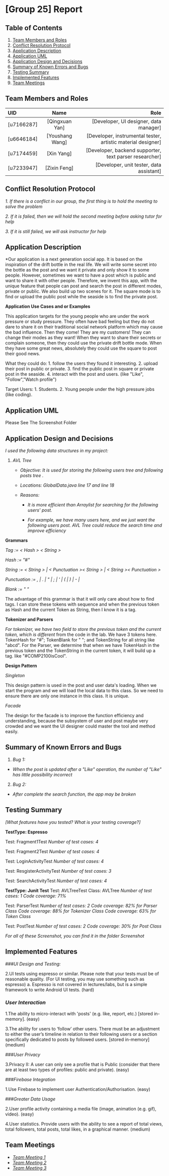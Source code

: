 # [Group 25] Report


## Table of Contents

1. [Team Members and Roles](#team-members-and-roles)
2. [Conflict Resolution Protocol](#conflict-resolution-protocol)
2. [Application Description](#application-description)
3. [Application UML](#application-uml)
3. [Application Design and Decisions](#application-design-and-decisions)
4. [Summary of Known Errors and Bugs](#summary-of-known-errors-and-bugs)
5. [Testing Summary](#testing-summary)
6. [Implemented Features](#implemented-features)
7. [Team Meetings](#team-meetings)

## Team Members and Roles

| UID | Name | Role |
| :--- | :----: | ---: |
| [u7166287] | [Qingxuan Yan] | [Developer, UI designer, data manager] |
| [u6646184] | [Youshang Wang] | [Developer, instrumental tester, artistic material designer] |
| [u7174459] | [Xin Yang] | [Developer, backend supporter, text parser researcher] |
| [u7233947] | [Zixin Feng] | [Developer, unit tester, data assistant] |

## Conflict Resolution Protocol

*1. If there is a conflict in our group, the first thing is to hold the meeting to solve the problem* 

*2. If it is failed, then we will hold the second meeting before asking tutor for help*

*3. If it is still failed, we will ask instructor for help*
## Application Description

*Our application is a next generation social app. It is based on the inspiration of the drift bottle in the real life.
We will write some secret into the bottle as the post and we want it private and only show it to some people.
However, sometimes we want to have a post which is public and want to share it with other people.
Therefore, we invent this app, with the unique feature that people can post and search the post in different modes,
private or public. We also build up two scenes for it. The square mode is to find or upload the public post 
while the seaside is to find the private post.


**Application Use Cases and or Examples**

This application targets for the young people who are under the work pressure or study pressure.
They often have bad feeling but they do not dare to share it on their traditional social network platform
which may cause the bad influence.
Then they come! They are my customers! They can change their modes as they want! When they want to share their secrets or complain someone,
then they could use the private drift bottle mode. When they have some great news, absolutely they could use the square to post their good news.

What they could do:
    1. follow the users they found it interesting.
    2. upload their post in public or private.
    3. find the public post in square or private post in the seaside.
    4. interact with the post and users. (like "Like", "Follow","Watch profile")

Target Users:
    1. Students.
    2. Young people under the high pressure jobs (like coding). 

## Application UML

Please See The Screenshot Folder

## Application Design and Decisions

*I used the following data structures in my project:*

1. *AVL Tree*

   * *Objective: It is used for storing the following users tree and following posts tree .*

   * *Locations: GlobalData.java line 17 and line 18*

   * *Reasons:*

     * *It is more efficient than Arraylist for searching for the following users' post.*

     * *For example, we have many users here, and we just want the following users post. AVL Tree could reduce the search time and improve efficiency*
    

**Grammars**

*Tag := < Hash > < String >*

*Hash := "#"*

*String := < String > | < Punctuation >< String > | < String >< Punctuation >*

*Punctuation := , | . | " | ; | ' | ( | ) | - |*

*Blank := " "*

The advantage of this grammar is that it will only care about how to find tags. I can store these tokens
with sequence and when the previous token as Hash and the current Token as String, then I know it is a tag.

**Tokenizer and Parsers**

*For tokenizer, we have two field to store the previous token and the current token, which is different*
from the code in the lab. We have 3 tokens here. TokenHash for "#"; TokenBlank for " "; and TokenString for all string like "abcd".
For the Parser, we determine that when we have TokenHash in the previous token and the TokenString in the current token, it will build up a tag. like "#COMP2100isCool".

**Design Pattern**

*Singleton* 

This design pattern is used in the post and user data's loading. When we start the program and we will load the local data to this class.
So we need to ensure there are only one instance in this class. It is unique.

*Facade*

The design for the facade is to improve the function efficiency and understanding, because the subsystem of user and post maybe 
very crowded and we want the UI designer could master the tool and method easily.
## Summary of Known Errors and Bugs
1. *Bug 1:*

- *When the post is updated after a "Like" operation, the number of "Like" has little possibility incorrect*
2. *Bug 2:*

- *After complete the search function, the app may be broken*

## Testing Summary

*[What features have you tested? What is your testing coverage?]*

**TestType: Espresso**

Test: Fragment1Test
*Number of test cases: 4*

Test: Fragment2Test
*Number of test cases: 4*

Test: LoginActivityTest
*Number of test cases: 4*

Test: ResgisterActivityTest
*Number of test cases: 3*

Test: SearchActivityTest
*Number of test cases: 4*


**TestType: Junit Test**
Test: AVLTreeTest
Class: AVLTree
*Number of test cases: 1*
*Code coverage: 71%*


Test: ParserTest
*Number of test cases: 2*
*Code coverage: 82% for Parser Class*
*Code coverage: 88% for Tokenizer Class*
*Code coverage: 63% for Token Class*

Test: PostTest
*Number of test cases: 2*
*Code coverage: 30% for Post Class*


*For all of these Screenshot, you can find it in the folder Screenshot*
## Implemented Features
###*UI Design and Testing:*

2.UI tests using espresso or similar. Please note that your tests must be of reasonable quality. (For UI testing, you may use something such as espresso) a. Espresso is not covered in lectures/labs, but is a simple framework to write Android UI tests. (hard)

### *User Interaction*

1.The ability to micro-interact with 'posts' (e.g. like, report, etc.) [stored in-memory]. (easy)

3.The ability for users to ‘follow’ other users. There must be an adjustment to either the user’s timeline in relation to their following users or a section specifically dedicated to posts by followed users. [stored in-memory] (medium)

###*User Privacy*

3.Privacy II: A user can only see a profile that is Public (consider that there are at least two types of profiles: public and private). (easy)

###*Firebase Integration*

1.Use Firebase to implement user Authentication/Authorisation. (easy)

###*Greater Data Usage*

2.User profile activity containing a media file (image, animation (e.g. gif), video). (easy)

4.User statistics. Provide users with the ability to see a report of total views, total followers, total posts, total likes, in a graphical manner. (medium)

## Team Meetings

- *[Team Meeting 1](./Meetings/Meeting1.md)*
- *[Team Meeting 2](./Meetings/Meeting2.md)*
- *[Team Meeting 3](./Meetings/Meeting3.md)*

